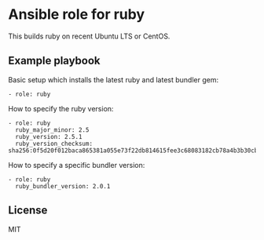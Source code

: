 # Ansible role for ruby

This builds ruby on recent Ubuntu LTS or CentOS.

## Example playbook

Basic setup which installs the latest ruby and latest bundler gem:

    - role: ruby

How to specify the ruby version:

    - role: ruby
      ruby_major_minor: 2.5
      ruby_version: 2.5.1
      ruby_version_checksum: sha256:0f5d20f012baca865381a055e73f22db814615fee3c68083182cb78a4b3b30cb

How to specify a specific bundler version:

    - role: ruby
      ruby_bundler_version: 2.0.1

## License

MIT
